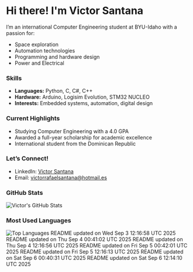 # Hi there! I'm Victor Santana

I’m an international Computer Engineering student at BYU-Idaho with a passion for:
- Space exploration
- Automation technologies
- Programming and hardware design
- Power and Electrical

### Skills
- **Languages:** Python, C, C#, C++
- **Hardware:** Arduino, Logisim Evolution, STM32 NUCLEO
- **Interests:** Embedded systems, automation, digital design

### Current Highlights
- Studying Computer Engineering with a 4.0 GPA
- Awarded a full-year scholarship for academic excellence
- International student from the Dominican Republic

### Let’s Connect!
- LinkedIn: [Victor Santana](www.linkedin.com/in/victorrafaelsantana)
- Email: victorrafaelsantana@hotmail.es

### GitHub Stats
![Victor's GitHub Stats](https://github-readme-stats.vercel.app/api?username=vrsp05&show_icons=true&theme=tokyonight)

### Most Used Languages
![Top Languages](https://github-readme-stats.vercel.app/api/top-langs/?username=vrsp05&layout=compact&theme=tokyonight)
README updated on Wed Sep  3 12:16:58 UTC 2025
README updated on Thu Sep  4 00:41:02 UTC 2025
README updated on Thu Sep  4 12:16:56 UTC 2025
README updated on Fri Sep  5 00:42:01 UTC 2025
README updated on Fri Sep  5 12:16:13 UTC 2025
README updated on Sat Sep  6 00:40:31 UTC 2025
README updated on Sat Sep  6 12:14:10 UTC 2025
